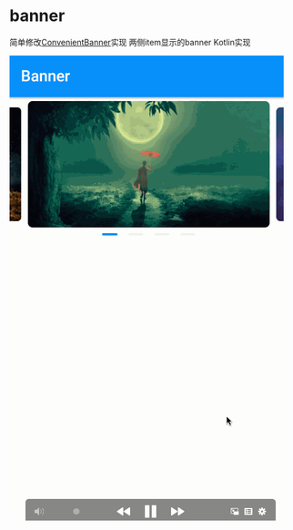 # banner
简单修改[ConvenientBanner](https://github.com/Bigkoo/Android-ConvenientBanner)实现 两侧item显示的banner
Kotlin实现

![img](https://github.com/anbeibei1024/banner/blob/master/banner.gif)
